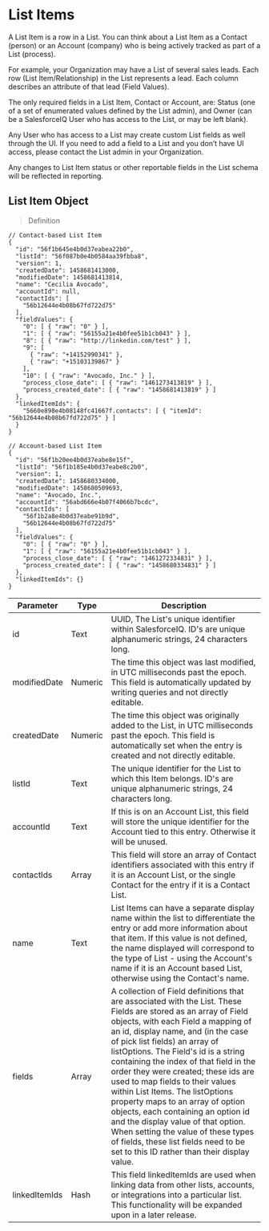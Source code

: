 # List Items

A List Item is a row in a List. You can think about a List Item as a Contact (person) or an Account (company) who is being actively tracked as part of a List (process).

For example, your Organization may have a List of several sales leads. Each row (List Item/Relationship) in the List represents a lead. Each column describes an attribute of that lead (Field Values).

The only required fields in a List Item, Contact or Account, are: Status (one of a set of enumerated values defined by the List admin), and Owner (can be a SalesforceIQ User who has access to the List, or may be left blank).

Any User who has access to a List may create custom List fields as well through the UI. If you need to add a field to a List and you don’t have UI access, please contact the List admin in your Organization.

Any changes to List Item status or other reportable fields in the List schema will be reflected in reporting.

## List Item Object

> Definition

```shell
// Contact-based List Item
{
  "id": "56f1b645e4b0d37eabea22b0",
  "listId": "56f087b0e4b0584aa39fbba8",
  "version": 1,
  "createdDate": 1458681413000,
  "modifiedDate": 1458681413814,
  "name": "Cecilia Avocado",
  "accountId": null,
  "contactIds": [
    "56b12644e4b08b67fd722d75"
  ],
  "fieldValues": {
    "0": [ { "raw": "0" } ],
    "1": [ { "raw": "56155a21e4b0fee51b1cb043" } ],
    "8": [ { "raw": "http://linkedin.com/test" } ],
    "9": [ 
      { "raw": "+14152990341" }, 
      { "raw": "+15103139867" }
    ],
    "10": [ { "raw": "Avocado, Inc." } ],
    "process_close_date": [ { "raw": "1461273413819" } ],
    "process_created_date": [ { "raw": "1458681413819" } ]
  },
  "linkedItemIds": {
    "5660e898e4b08148fc41667f.contacts": [ { "itemId": "56b12644e4b08b67fd722d75" } ]
  }
}

// Account-based List Item
{
  "id": "56f1b20ee4b0d37eabe8e15f",
  "listId": "56f1b185e4b0d37eabe8c2b0",
  "version": 1,
  "createdDate": 1458680334000,
  "modifiedDate": 1458680509693,
  "name": "Avocado, Inc.",
  "accountId": "56abd666e4b07f4066b7bcdc",
  "contactIds": [
    "56f1b2a8e4b0d37eabe91b9d",
    "56b12644e4b08b67fd722d75"
  ],
  "fieldValues": {
    "0": [ { "raw": "0" } ],
    "1": [ { "raw": "56155a21e4b0fee51b1cb043" } ],
    "process_close_date": [ { "raw": "1461272334831" } ],
    "process_created_date": [ { "raw": "1458680334831" } ]
  },
  "linkedItemIds": {}
}
```

Parameter | Type | Description
--- | --- | ---
id | Text | UUID, The List's unique identifier within SalesforceIQ. ID's are unique alphanumeric strings, 24 characters long.
modifiedDate | Numeric | The time this object was last modified, in UTC milliseconds past the epoch. This field is automatically updated by writing queries and not directly editable.
createdDate | Numeric | The time this object was originally added to the List, in UTC milliseconds past the epoch. This field is automatically set when the entry is created and not directly editable.
listId | Text | The unique identifier for the List to which this Item belongs. ID's are unique alphanumeric strings, 24 characters long.
accountId | Text | If this is on an Account List, this field will store the unique identifier for the Account tied to this entry. Otherwise it will be unused.
contactIds | Array | This field will store an array of Contact identifiers associated with this entry if it is an Account List, or the single Contact for the entry if it is a Contact List.
name | Text | List Items can have a separate display name within the list to differentiate the entry or add more information about that item. If this value is not defined, the name displayed will correspond to the type of List - using the Account's name if it is an Account based List, otherwise using the Contact's name.
fields | Array | A collection of Field definitions that are associated with the List. These Fields are stored as an array of Field objects, with each Field a mapping of an id, display name, and (in the case of pick list fields) an array of listOptions. The Field's id is a string containing the index of that field in the order they were created; these ids are used to map fields to their values within List Items. The listOptions property maps to an array of option objects, each containing an option id and the display value of that option. When setting the value of these types of fields, these list fields need to be set to this ID rather than their display value.
linkedItemIds | Hash | This field linkedItemIds are used when linking data from other lists, accounts, or integrations into a particular list. This functionality will be expanded upon in a later release.